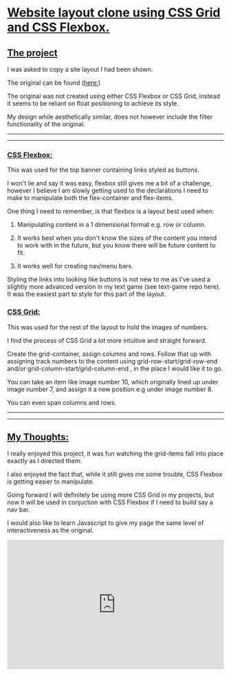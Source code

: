 # <ins>Website layout clone using CSS Grid and CSS Flexbox.</ins>

## <ins>The project</ins>

I was asked to copy a site layout I had been shown.

The original can be found ([here:](https://webflow.com/made-in-webflow/website/mogeektesting)) 

The original was not created using either CSS Flexbox or CSS Grid, instead it seems to be reliant on float positioning to achieve its style.

My design while aesthetically similar, does not however include the filter functionality of the original.

***
***

### <ins>CSS Flexbox:</ins>

This was used for the top banner containing links styled as buttons.

I won't lie and say it was easy, flexbox still gives me a bit of a challenge, however I believe I am slowly getting used to the declarations I need to make to manipulate both the flex-container and flex-items.

One thing I need to remember, is that flexbox is a layout best used when:
    
1. Manipulating content in a 1 dimensional format e.g. row or column.

2. It works best when you don't know the sizes of the content you intend to work with in the future, but you know there will be future content to fit.

3. It works well for creating nav/menu bars.


Styling the links into looking like buttons is not new to me as I've used a slightly more advanced version in my text game (see text-game repo here).
It was the easiest part to style for this part of the layout.

### <ins>CSS Grid:</ins>

This was used for the rest of the layout to hold the images of numbers.

I find the process of CSS Grid a lot more intuitive and straight forward.

Create the grid-container, assign columns and rows.
Follow that up with assigning track numbers to the content using grid-row-start/grid-row-end and/or grid-column-start/grid-column-end , in the place I would like it to go.

You can take an item like image number 10, which originally lined up under image number 7, and assign it a new position e.g under image number 8.

You can even span columns and rows.

***
***

## <ins>My Thoughts:</ins>

I really enjoyed this project, it was fun watching the grid-items fall into place exactly as I directed them.

I also enjoyed the fact that, while it still gives me some trouble, CSS Flexbox is getting easier to manipulate.

Going forward I will definitely be using more CSS Grid in my projects, but now it will be used in conjuction with CSS Flexbox if I need to build say a nav bar.

I would also like to learn Javascript to give my page the same level of interactiveness as the original.

<iframe height="300" style="width: 100%;" scrolling="no" title="CSS Flexbox and CSS Grid" src="https://codepen.io/BrummieQuinn/embed/gOBNGOw?default-tab=html%2Cresult" frameborder="no" loading="lazy" allowtransparency="true" allowfullscreen="true">
  See the Pen <a href="https://codepen.io/BrummieQuinn/pen/gOBNGOw">
  CSS Flexbox and CSS Grid</a> by Gina (<a href="https://codepen.io/BrummieQuinn">@BrummieQuinn</a>)
  on <a href="https://codepen.io">CodePen</a>.
</iframe>